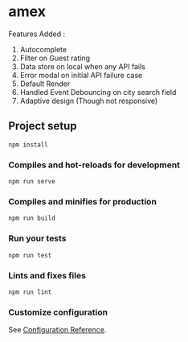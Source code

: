 # amex

Features Added :
1. Autocomplete
2. Filter on Guest rating
3. Data store on local when any API fails
4. Error modal on initial API failure case
5. Default Render
6. Handled Event Debouncing on city search field
7. Adaptive design (Though not responsive)

## Project setup
```
npm install
```

### Compiles and hot-reloads for development
```
npm run serve
```

### Compiles and minifies for production
```
npm run build
```

### Run your tests
```
npm run test
```

### Lints and fixes files
```
npm run lint
```

### Customize configuration
See [Configuration Reference](https://cli.vuejs.org/config/).

